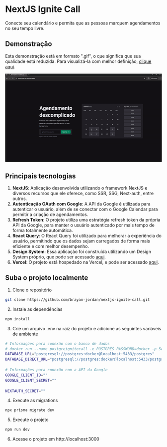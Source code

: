 # NextJS Ignite Call
Conecte seu calendário e permita que as pessoas marquem agendamentos no seu tempo livre.

## Demonstração
Esta demonstração está em formato ".gif", o que significa que sua qualidade está reduzida. Para visualizá-la com melhor definição, [clique aqui](https://www.youtube.com/watch?v=BOq1zcUTQEs).

![Demonstração utilizando o projeto](https://github.com/brayan-jordan/nextjs-ignite-call/blob/main/docs/hero.gif?raw=true)

## Principais tecnologias

1. **NextJS**: Aplicação desenvolvida utilizando o framework NextJS e diversos recursos que ele oferece, como SSR, SSG, Next-auth, entre outros. 
2. **Autenticação OAuth com Google**: A API da Google é utilizada para autenticar o usuário, além de se conectar com o Google Calendar para permitir a criação de agendamentos. 
3. **Refresh Token**: O projeto utiliza uma estratégia refresh token da própria API da Google, para manter o usuário autenticado por mais tempo de forma totalmente automática.
4. **React Query**: O React Query foi utilizado para melhorar a experiência do usuário, permitindo que os dados sejam carregados de forma mais eficiente e com melhor desempenho.
5. **Design System**: Essa aplicação foi construída utilizando um Design System próprio, que pode ser acessado [aqui](https://brayan-jordan.github.io/design-system-experience/).
6. **Vercel**: O projeto está hospedado na Vercel, e pode ser acessado [aqui](https://nextjs-ignite-call-taupe.vercel.app/).

## Suba o projeto localmente

1. Clone o repositório
```bash
git clone https://github.com/brayan-jordan/nextjs-ignite-call.git
```
2. Instale as dependências
```bash
npm install
```
3. Crie um arquivo .env na raiz do projeto e adicione as seguintes variáveis de ambiente
```bash
# Informações para conexão com o banco de dados
# docker run --name postgreignitecall -e POSTGRES_PASSWORD=docker -p 5433:5432 -d postgres
DATABASE_URL="postgresql://postgres:docker@localhost:5433/postgres"
DATABASE_DIRECT_URL="postgresql://postgres:docker@localhost:5433/postgres"

# Informações para conexão com a API da Google
GOOGLE_CLIENT_ID=""
GOOGLE_CLIENT_SECRET=""

NEXTAUTH_SECRET=""
```
4. Execute as migrations
```bash
npx prisma migrate dev
```
5. Execute o projeto
```bash
npm run dev
```
6. Acesse o projeto em http://localhost:3000
